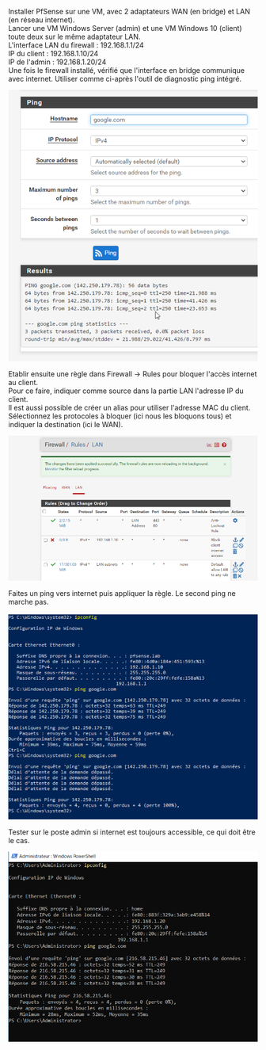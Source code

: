 Installer PfSense sur une VM, avec 2 adaptateurs WAN (en bridge) et LAN (en réseau internet).  
Lancer une VM Windows Server (admin) et une VM Windows 10 (client) toute deux sur le même adaptateur LAN.  
L'interface LAN du firewall : 192.168.1.1/24  
IP du client : 192.168.1.10/24  
IP de l'admin : 192.168.1.20/24   
Une fois le firewall installé, vérifié que l'interface en bridge communique avec internet.
Utiliser comme ci-après l'outil de diagnostic ping intégré.  

![image](/Pfsense/Ping.png)  

Etablir ensuite une règle dans Firewall -> Rules pour bloquer l'accès internet au client.  
Pour ce faire, indiquer comme source dans la partie LAN l'adresse IP du client.  
Il est aussi possible de créer un alias pour utiliser l'adresse MAC du client.
Sélectionnez les protocoles à bloquer (ici nous les bloquons tous) et indiquer la destination (ici le WAN).

![image](/Pfsense/Rules.png)  

Faites un ping vers internet puis appliquer la règle. Le second ping ne marche pas.  

![image](Pfsense/pingClient.png)  


Tester sur le poste admin si internet est toujours accessible, ce qui doit être le cas.  

![image](Pfsense/pingAdmin.png)  

